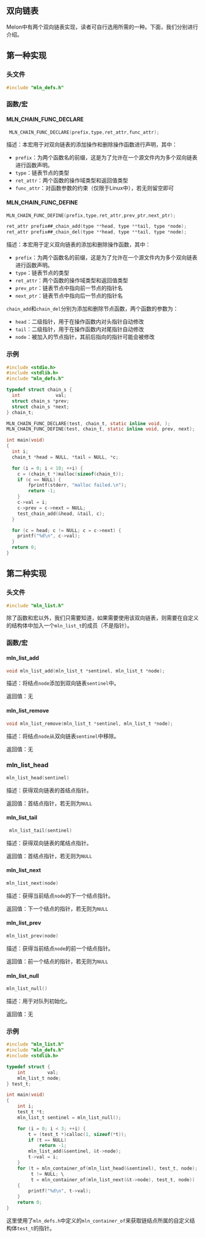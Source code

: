 ## 双向链表

Melon中有两个双向链表实现，读者可自行选用所需的一种。下面，我们分别进行介绍。



## 第一种实现


### 头文件

```c
#include "mln_defs.h"
```



### 函数/宏



#### MLN_CHAIN_FUNC_DECLARE

```c
 MLN_CHAIN_FUNC_DECLARE(prefix,type,ret_attr,func_attr);
```

描述：本宏用于对双向链表的添加操作和删除操作函数进行声明，其中：

- `prefix`：为两个函数名的前缀，这是为了允许在一个源文件内为多个双向链表进行函数声明。
- `type`：链表节点的类型
- `ret_attr`：两个函数的操作域类型和返回值类型
- `func_attr`：对函数参数的约束（仅限于Linux中），若无则留空即可



#### MLN_CHAIN_FUNC_DEFINE

```c
MLN_CHAIN_FUNC_DEFINE(prefix,type,ret_attr,prev_ptr,next_ptr);

ret_attr prefix##_chain_add(type **head, type **tail, type *node);
ret_attr prefix##_chain_del(type **head, type **tail, type *node);
```

描述：本宏用于定义双向链表的添加和删除操作函数，其中：

- `prefix`：为两个函数名的前缀，这是为了允许在一个源文件内为多个双向链表进行函数声明。
- `type`：链表节点的类型
- `ret_attr`：两个函数的操作域类型和返回值类型
- `prev_ptr`：链表节点中指向前一节点的指针名
- `next_ptr`：链表节点中指向后一节点的指针名

`chain_add`和`chain_del`分别为添加和删除节点函数，两个函数的参数为：

- `head`：二级指针，用于在操作函数内对头指针自动修改
- `tail`：二级指针，用于在操作函数内对尾指针自动修改
- `node`：被加入的节点指针，其前后指向的指针可能会被修改



### 示例

```c
#include <stdio.h>
#include <stdlib.h>
#include "mln_defs.h"

typedef struct chain_s {
  int             val;
  struct chain_s *prev;
  struct chain_s *next;
} chain_t;

MLN_CHAIN_FUNC_DECLARE(test, chain_t, static inline void, );
MLN_CHAIN_FUNC_DEFINE(test, chain_t, static inline void, prev, next);

int main(void)
{
  int i;
  chain_t *head = NULL, *tail = NULL, *c;

  for (i = 0; i < 10; ++i) {
    c = (chain_t *)malloc(sizeof(chain_t));
    if (c == NULL) {
        fprintf(stderr, "malloc failed.\n");
        return -1;
    }
    c->val = i;
    c->prev = c->next = NULL;
    test_chain_add(&head, &tail, c);
  }

  for (c = head; c != NULL; c = c->next) {
    printf("%d\n", c->val);
  }
  return 0;
}
```



## 第二种实现

### 头文件

```c
#include "mln_list.h"
```

除了函数和宏以外，我们只需要知道，如果需要使用该双向链表，则需要在自定义的结构体中加入一个`mln_list_t`的成员（不是指针）。



### 函数/宏



#### mln_list_add

```c
void mln_list_add(mln_list_t *sentinel, mln_list_t *node);
```

描述：将结点`node`添加到双向链表`sentinel`中。

返回值：无



#### mln_list_remove

```c
void mln_list_remove(mln_list_t *sentinel, mln_list_t *node);
```

描述：将结点`node`从双向链表`sentinel`中移除。

返回值：无



### mln_list_head

```c
mln_list_head(sentinel)
```

描述：获得双向链表的首结点指针。

返回值：首结点指针，若无则为`NULL`



#### mln_list_tail

```c
 mln_list_tail(sentinel)
```

描述：获得双向链表的尾结点指针。

返回值：首结点指针，若无则为`NULL`



#### mln_list_next

```c
mln_list_next(node)
```

描述：获得当前结点`node`的下一个结点指针。

返回值：下一个结点的指针，若无则为`NULL`



#### mln_list_prev

```c
mln_list_prev(node)
```

描述：获得当前结点`node`的前一个结点指针。

返回值：前一个结点的指针，若无则为`NULL`



#### mln_list_null

```c
mln_list_null()
```

描述：用于对队列初始化。

返回值：无



### 示例

```c
#include "mln_list.h"
#include "mln_defs.h"
#include <stdlib.h>

typedef struct {
    int        val;
    mln_list_t node;
} test_t;

int main(void)
{
    int i;
    test_t *t;
    mln_list_t sentinel = mln_list_null();

    for (i = 0; i < 3; ++i) {
        t = (test_t *)calloc(1, sizeof(*t));
        if (t == NULL)
            return -1;
        mln_list_add(&sentinel, &t->node);
        t->val = i;
    }
    for (t = mln_container_of(mln_list_head(&sentinel), test_t, node); \
         t != NULL; \
         t = mln_container_of(mln_list_next(&t->node), test_t, node))
    {
        printf("%d\n", t->val);
    }
    return 0;
}
```

这里使用了`mln_defs.h`中定义的`mln_container_of`来获取链结点所属的自定义结构体`test_t`的指针。

